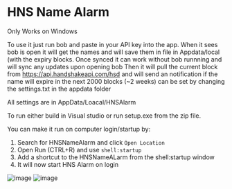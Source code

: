 # HNS Name Alarm

Only Works on Windows

To use it just run bob and paste in your API key into the app. When it sees bob is open it will get the names and will save them in file in Appdata/local (with the expiry blocks.
Once synced it can work without bob runnning and will sync any updates upon opening bob
Then it will pull the current block from https://api.handshakeapi.com/hsd and will send an notification if the name will expire in the next 2000 blocks (~2 weeks) can be set by changing the settings.txt in the appdata folder

All settings are in AppData/Loacal/HNSAlarm

To run either build in Visual studio or run setup.exe from the zip file.

You can make it run on computer login/startup by:
1. Search for HNSNameAlarm and click `Open Location`
2. Open Run (CTRL+R) and use `shell:startup`
3. Add a shortcut to the HNSNameALarm from the shell:startup window
4. It will now start HNS Alarm on login

![image](https://user-images.githubusercontent.com/62039630/171986180-cd942d62-81eb-48a1-9fd3-864e5a230047.png)
![image](https://user-images.githubusercontent.com/62039630/171986182-3685a11b-8f1e-4791-82b1-8a1e15391685.png)
